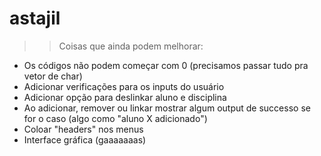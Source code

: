 # astajil

>> Coisas que ainda podem melhorar:
* Os códigos não podem começar com 0 (precisamos passar tudo pra vetor de char) 
* Adicionar verificações para os inputs do usuário
* Adicionar opção para deslinkar aluno e disciplina
* Ao adicionar, remover ou linkar mostrar algum output de successo se for o caso (algo como "aluno X adicionado")
* Coloar "headers" nos menus
* Interface gráfica (gaaaaaaas) 
